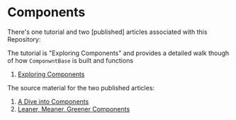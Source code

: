 # Components

There's one tutorial and two [published] articles associated with this Repository:

The tutorial is "Exploring Components" and provides a detailed walk though of how `ComponwntBase` is built and functions

1. [Exploring Components](./Tutorials/Exploring-Components/Introduction.md) 

The source material for the two published articles:

1. [A Dive into Components](./Documents/A-Deep-Dive-into-the-Component/index.md)
2. [Leaner, Meaner, Greener Components](./Documents/Leaner-Meaner-Greener-Components.md)
